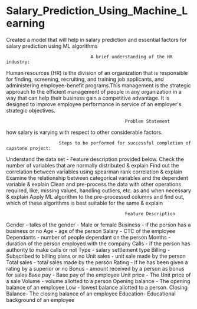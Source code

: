 # Salary_Prediction_Using_Machine_Learning
Created a model that will help in salary prediction and essential factors for salary prediction using ML algorithms

                                    A brief understanding of the HR industry:
Human resources (HR) is the division of an organization that is responsible for finding, screening, recruiting, and training job applicants, and administering employee-benefit
programs.This management is the strategic approach to the efficient management of people in any organization in a way that can help their business gain a competitive advantage.
It is designed to improve employee performance in service of an employer's strategic objectives.

                                                 Problem Statement
how salary is varying with respect to other considerable factors.

                        Steps to be performed for successful completion of capstone project:

Understand the data set - Feature description provided below.
Check the number of variables that are normally distributed & explain
Find out the correlation between variables using spearman rank correlation & explain
Examine the relationship between categorical variables and the dependent variable & explain
Clean and pre-process the data with other operations required, like, missing values, handling outliers, etc. as and when necessary & explain
Apply ML algorithm to the pre-processed columns and find out, which of these algorithms is best suitable for the same & explain

                                                 Feature Description

Gender - talks of the gender - Male or female
Business - if the person has a business or no
Age - age of the person
Salary - CTC of the employee
Dependants - number of people dependant on the person
Months - duration of the person employed with the company
Calls - if the person has authority to make calls or not
Type - salary settlement type
Billing - Subscribed to billing plans or no
Unit sales - unit sale made by the person
Total sales - total sales made by the person
Rating - If he has been given a rating by a superior or no
Bonus - amount received by a person as bonus for sales
Base pay - Base pay of the employee
Unit price - The Unit price of a sale
Volume - volume allotted to a person
Opening balance - The opening balance of an employee
Low - lowest balance allotted to a person.
Closing Balance- The closing balance of an employee
Education- Educational background of an employee




